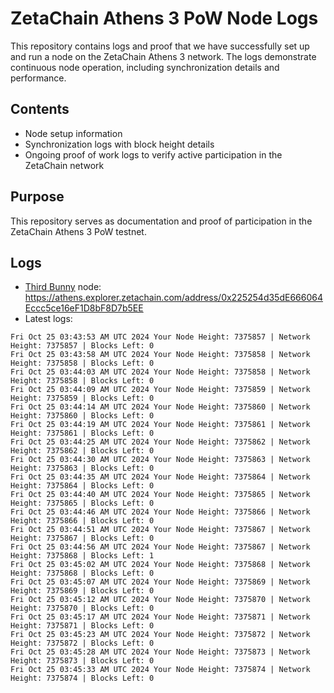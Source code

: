# ZetaChain Athens 3 PoW Node Logs
This repository contains logs and proof that we have successfully set up and run a node on the ZetaChain Athens 3 network. The logs demonstrate continuous node operation, including synchronization details and performance.

## Contents
- Node setup information
- Synchronization logs with block height details
- Ongoing proof of work logs to verify active participation in the ZetaChain network

## Purpose
This repository serves as documentation and proof of participation in the ZetaChain Athens 3 PoW testnet.

## Logs

- [Third Bunny](https://thirdbunny.xyz/) node: https://athens.explorer.zetachain.com/address/0x225254d35dE666064Eccc5ce16eF1D8bF8D7b5EE
- Latest logs:
```
Fri Oct 25 03:43:53 AM UTC 2024 Your Node Height: 7375857 | Network Height: 7375857 | Blocks Left: 0
Fri Oct 25 03:43:58 AM UTC 2024 Your Node Height: 7375858 | Network Height: 7375858 | Blocks Left: 0
Fri Oct 25 03:44:03 AM UTC 2024 Your Node Height: 7375858 | Network Height: 7375858 | Blocks Left: 0
Fri Oct 25 03:44:09 AM UTC 2024 Your Node Height: 7375859 | Network Height: 7375859 | Blocks Left: 0
Fri Oct 25 03:44:14 AM UTC 2024 Your Node Height: 7375860 | Network Height: 7375860 | Blocks Left: 0
Fri Oct 25 03:44:19 AM UTC 2024 Your Node Height: 7375861 | Network Height: 7375861 | Blocks Left: 0
Fri Oct 25 03:44:25 AM UTC 2024 Your Node Height: 7375862 | Network Height: 7375862 | Blocks Left: 0
Fri Oct 25 03:44:30 AM UTC 2024 Your Node Height: 7375863 | Network Height: 7375863 | Blocks Left: 0
Fri Oct 25 03:44:35 AM UTC 2024 Your Node Height: 7375864 | Network Height: 7375864 | Blocks Left: 0
Fri Oct 25 03:44:40 AM UTC 2024 Your Node Height: 7375865 | Network Height: 7375865 | Blocks Left: 0
Fri Oct 25 03:44:46 AM UTC 2024 Your Node Height: 7375866 | Network Height: 7375866 | Blocks Left: 0
Fri Oct 25 03:44:51 AM UTC 2024 Your Node Height: 7375867 | Network Height: 7375867 | Blocks Left: 0
Fri Oct 25 03:44:56 AM UTC 2024 Your Node Height: 7375867 | Network Height: 7375868 | Blocks Left: 1
Fri Oct 25 03:45:02 AM UTC 2024 Your Node Height: 7375868 | Network Height: 7375868 | Blocks Left: 0
Fri Oct 25 03:45:07 AM UTC 2024 Your Node Height: 7375869 | Network Height: 7375869 | Blocks Left: 0
Fri Oct 25 03:45:12 AM UTC 2024 Your Node Height: 7375870 | Network Height: 7375870 | Blocks Left: 0
Fri Oct 25 03:45:17 AM UTC 2024 Your Node Height: 7375871 | Network Height: 7375871 | Blocks Left: 0
Fri Oct 25 03:45:23 AM UTC 2024 Your Node Height: 7375872 | Network Height: 7375872 | Blocks Left: 0
Fri Oct 25 03:45:28 AM UTC 2024 Your Node Height: 7375873 | Network Height: 7375873 | Blocks Left: 0
Fri Oct 25 03:45:33 AM UTC 2024 Your Node Height: 7375874 | Network Height: 7375874 | Blocks Left: 0
```
